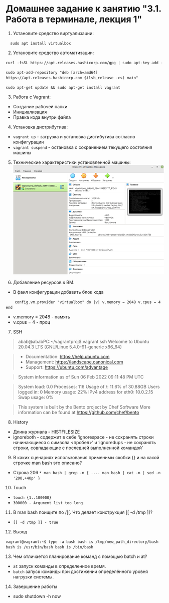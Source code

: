 # Домашнее задание к занятию "3.1. Работа в терминале, лекция 1"


1. Установите средство виртуализации:

`   sudo apt install virtualbox
`

2. Установите средство автоматизации:

`curl -fsSL https://apt.releases.hashicorp.com/gpg | sudo apt-key add - `

`sudo apt-add-repository "deb [arch=amd64] https://apt.releases.hashicorp.com $(lsb_release -cs) main"`

`sudo apt-get update && sudo apt-get install vagrant`

3. Работа с Vagrant:

* Создание рабочей папки
* Инициализация
* Правка кода внутри файла 

4. Установка дистрибутива: 

* `vagrant up` - загрузка и установка дистибутива согласно конфигурации
* `vagrant suspend` - остановка с сохранением текущего состояния машины

5. Технические характеристики установленной машины:
![img.png](img.png)

6. Добавление ресурсов к ВМ.

* В фаил конфигурации добавить блок кода 

`    config.vm.provider "virtualbox" do |v|
    v.memory = 2048
    v.cpus = 4
end`
* v.memory = 2048 - память
* v.cpus = 4 - проц

7. SSH

>abab@ababPC:~/vagrantproj$ vagrant ssh
Welcome to Ubuntu 20.04.3 LTS (GNU/Linux 5.4.0-91-generic x86_64)

> * Documentation:  https://help.ubuntu.com
> * Management:     https://landscape.canonical.com
> * Support:        https://ubuntu.com/advantage

> System information as of Sun 06 Feb 2022 09:11:48 PM UTC

  >System load:  0.0                Processes:             116
  Usage of /:   11.6% of 30.88GB   Users logged in:       0
  Memory usage: 22%                IPv4 address for eth0: 10.0.2.15
  Swap usage:   0%


>This system is built by the Bento project by Chef Software
More information can be found at https://github.com/chef/bento

8. History

* Длина журнала - HISTFILESIZE
* ignoreboth -  содержит в себе ‘ignorespace - не сохранять строки начинающиеся с символа <пробел>’ и ‘ignoredups - не сохранять строки, совпадающие с последней выполненной командой’

9. В каких сценариях использования применимы скобки {} и на какой строчке man bash это описано?

* Строка 206 
`* man bash | grep -n {
....
man bash | cat -n | sed -n '200,+40p'
}`

10. Touch

* `touch {1..100000}`
* `300000 - Argument list too long`

11. В man bash поищите по /\[\[. Что делает конструкция [[ -d /tmp ]]?

* `[[ -d /tmp ]] - true`

12. Вывод

`vagrant@vagrant:~$ type -a bash
bash is /tmp/new_path_directory/bash
bash is /usr/bin/bash
bash is /bin/bash`

13. Чем отличается планирование команд с помощью batch и at?

* `at` запуск команды в определенное время.
* `batch` запуск команды при достижении определённого уровня нагрузки системы.

14. Завершение работы 

* sudo shutdown -h now